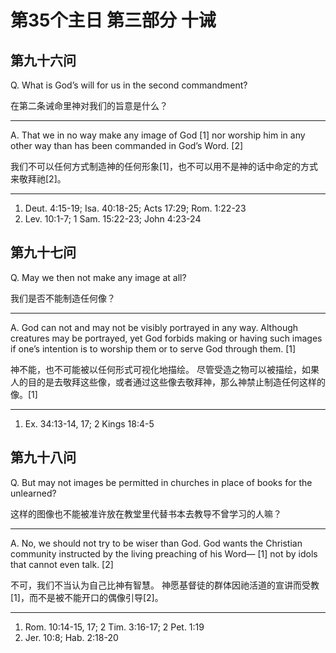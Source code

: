# 第35个主日 第三部分 十诫

## 第九十六问

Q. What is God’s will for us in the second commandment?

在第二条诫命里神对我们的旨意是什么？

---

A. That we in no way make any image of God [1]
nor worship him in any other way
than has been commanded in God’s Word. [2]

我们不可以任何方式制造神的任何形象[1]，也不可以用不是神的话中命定的方式来敬拜祂[2]。

---

1. Deut. 4:15-19; Isa. 40:18-25; Acts 17:29; Rom. 1:22-23
2. Lev. 10:1-7; 1 Sam. 15:22-23; John 4:23-24

## 第九十七问

Q. May we then not make any image at all?

我们是否不能制造任何像？

---

A. God can not and may not
be visibly portrayed in any way.
Although creatures may be portrayed,
yet God forbids making or having such images
if one’s intention is to worship them
or to serve God through them. [1]

神不能，也不可能被以任何形式可视化地描绘。
尽管受造之物可以被描绘，如果人的目的是去敬拜这些像，或者通过这些像去敬拜神，那么神禁止制造任何这样的像。[1]

---

1. Ex. 34:13-14, 17; 2 Kings 18:4-5

## 第九十八问

Q. But may not images be permitted in churches in place of books for the unlearned?

这样的图像也不能被准许放在教堂里代替书本去教导不曾学习的人嘛？

---

A. No, we should not try to be wiser than God.
God wants the Christian community instructed
by the living preaching of his Word— [1]
not by idols that cannot even talk. [2]

不可，我们不当认为自己比神有智慧。
神愿基督徒的群体因祂活道的宣讲而受教[1]，而不是被不能开口的偶像引导[2]。

---

1. Rom. 10:14-15, 17; 2 Tim. 3:16-17; 2 Pet. 1:19
2. Jer. 10:8; Hab. 2:18-20

